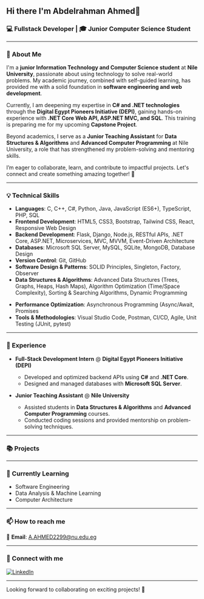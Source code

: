 ## Hi there I'm Abdelrahman Ahmed👋

### 💻 Fullstack Developer | 🎓 Junior Computer Science Student

---

### 🚀 About Me

I'm a **junior Information Technology and Computer Science student** at **Nile University**, passionate about using technology to solve real-world problems. My academic journey, combined with self-guided learning, has provided me with a solid foundation in **software engineering and web development**.

Currently, I am deepening my expertise in **C# and .NET technologies** through the **Digital Egypt Pioneers Initiative (DEPI)**, gaining hands-on experience with **.NET Core Web API, ASP.NET MVC, and SQL**. This training is preparing me for my upcoming **Capstone Project**.

Beyond academics, I serve as a **Junior Teaching Assistant** for **Data Structures & Algorithms** and **Advanced Computer Programming** at Nile University, a role that has strengthened my problem-solving and mentoring skills.

I’m eager to collaborate, learn, and contribute to impactful projects. Let's connect and create something amazing together! 🚀

---

### 💡 Technical Skills

- **Languages**: C, C++, C#, Python, Java, JavaScript (ES6+), TypeScript, PHP, SQL
- **Frontend Development**: HTML5, CSS3, Bootstrap, Tailwind CSS, React, Responsive Web Design
- **Backend Development**: Flask, Django, Node.js, RESTful APIs, .NET Core, ASP.NET, Microservices, MVC, MVVM, Event-Driven Architecture
- **Databases**: Microsoft SQL Server, MySQL, SQLite, MongoDB, Database Design
- **Version Control**: Git, GitHub
- **Software Design & Patterns**: SOLID Principles, Singleton, Factory, Observer
- **Data Structures & Algorithms**: Advanced Data Structures (Trees, Graphs, Heaps, Hash Maps), Algorithm Optimization (Time/Space Complexity), Sorting & Searching Algorithms, Dynamic Programming
<!--
- **Data Structures & Algorithms**: Trees, Graphs, Heaps, Hash Maps, Sorting & Searching Algorithms, Dynamic Programming
-->
- **Performance Optimization**: Asynchronous Programming (Async/Await, Promises
- **Tools & Methodologies**: Visual Studio Code, Postman, CI/CD, Agile, Unit Testing (JUnit, pytest)

---

### 💼 Experience

- **Full-Stack Development Intern** @ **Digital Egypt Pioneers Initiative (DEPI)**
  - Developed and optimized backend APIs using **C#** and **.NET Core**.
  - Designed and managed databases with **Microsoft SQL Server**.

- **Junior Teaching Assistant** @ **Nile University**
  - Assisted students in **Data Structures & Algorithms** and **Advanced Computer Programming** courses.
  - Conducted coding sessions and provided mentorship on problem-solving techniques.

---

### 📚 Projects
<!--
- *Sorting Algorithms Visualizer* (Python)  
  A Python application to visualize common sorting algorithms like Merge Sort, Quick Sort, and Bubble Sort.

- *Python YouTube Downloader* (Python)  
  A script to download videos from YouTube using pytube.

- *Integrated Inventory Management System* (C++)  
  A complete inventory management system implemented in C++, featuring CRUD operations and inventory analytics.

- *Pharmacy App* (Java)  
  An Android-based app to manage pharmacy operations, including prescriptions and inventory management.
-->
<!--
- **Sorting Algorithms Visualizer** *(Python)*  
  A Python application to visualize common sorting algorithms like Merge Sort, Quick Sort, and Bubble Sort.

- **Python YouTube Downloader** *(Python)*  
  A script to download videos from YouTube using **pytube**.

- **Integrated Inventory Management System** *(C++)*  
  A complete inventory management system with **CRUD operations** and **inventory analytics**.

- **Pharmacy Management App** *(Java)*  
  An Android-based app for managing pharmacy operations, including prescriptions and inventory tracking.
-->

---

### 🌱 Currently Learning

- Software Engineering
- Data Analysis & Machine Learning
- Computer Architecture

---

### 📫 How to reach me

📧 **Email**: [A.AHMED2299@nu.edu.eg](mailto:A.AHMED2299@nu.edu.eg)  

<!--
- *Email*: [A.AHMED2299@nu.edu.eg](mailto:A.AHMED2299@nu.edu.eg)

- *LinkedIn*: [linkedin.com/in/abdelrahman-ahmed](https://www.linkedin.com/in/abdelrahman-ahmed-9b0828252/)
-->
---

### 🔗 Connect with me

[![LinkedIn](https://img.shields.io/badge/LinkedIn-0077B5?style=for-the-badge&logo=linkedin&logoColor=white)](https://www.linkedin.com/in/abdelrahman-ahmed-9b0828252/)

---

Looking forward to collaborating on exciting projects! 🚀
<!--
**abdelrahman-a99/abdelrahman-a99** is a ✨ _special_ ✨ repository because its `README.md` (this file) appears on your GitHub profile.

Here are some ideas to get you started:

- 🔭 I’m currently working on ...
- 🌱 I’m currently learning ...
- 👯 I’m looking to collaborate on ...
- 🤔 I’m looking for help with ...
- 💬 Ask me about ...
- 📫 How to reach me: ...
- 😄 Pronouns: ...
- ⚡ Fun fact: ...
-->
